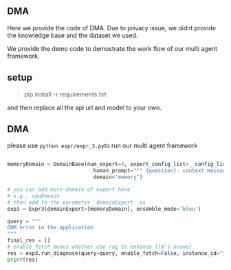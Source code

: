 ## DMA

Here we provide the code of DMA. Due to privacy issue, we didnt provide the knowledge base and the dataset we used.

We provide the demo code to demostrate the work flow of our multi agent framework.

## setup 

> pip install -r requirements.txt

and then replace all the api url and model to your own.

## DMA

please use `python expr/expr_3.py`to run our multi agent framework



```python

memoryDomain = DomainBase(num_expert=4, expert_config_list=__config_list__, system_prompt=MemoryAgentPrompt,
                            human_prompt=""" {question}. context message you may used \n \n {context} """,
                            domain="memory")

# you can add more domain of expert here
# e.g., cpuDomain 
# then add to the parameter `domainExpert` as 
exp3 = Expr3(domainExpert=[memoryDomain], ensemble_mode='bleu')

query = """
OOM error in the application
"""
final_res = []
# enable_fetch means whether use rag to enhance llm's answer
res = exp3.run_diagnose(query=query, enable_fetch=False, instance_id="instance_id", timestamp=1713867180)
print(res)

```